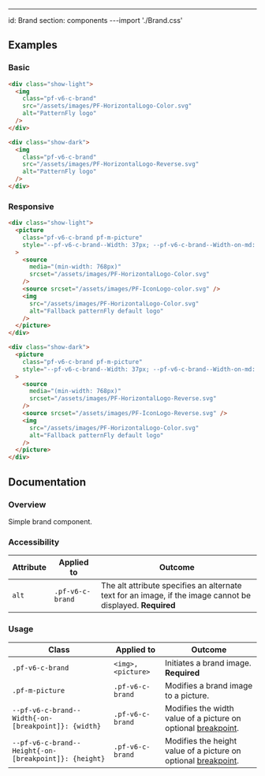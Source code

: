 ---
id: Brand
section: components
---import './Brand.css'

## Examples

### Basic

```html
<div class="show-light">
  <img
    class="pf-v6-c-brand"
    src="/assets/images/PF-HorizontalLogo-Color.svg"
    alt="PatternFly logo"
  />
</div>

<div class="show-dark">
  <img
    class="pf-v6-c-brand"
    src="/assets/images/PF-HorizontalLogo-Reverse.svg"
    alt="PatternFly logo"
  />
</div>

```

### Responsive

```html
<div class="show-light">
  <picture
    class="pf-v6-c-brand pf-m-picture"
    style="--pf-v6-c-brand--Width: 37px; --pf-v6-c-brand--Width-on-md: 220px;"
  >
    <source
      media="(min-width: 768px)"
      srcset="/assets/images/PF-HorizontalLogo-Color.svg"
    />
    <source srcset="/assets/images/PF-IconLogo-color.svg" />
    <img
      src="/assets/images/PF-HorizontalLogo-Color.svg"
      alt="Fallback patternFly default logo"
    />
  </picture>
</div>

<div class="show-dark">
  <picture
    class="pf-v6-c-brand pf-m-picture"
    style="--pf-v6-c-brand--Width: 37px; --pf-v6-c-brand--Width-on-md: 220px;"
  >
    <source
      media="(min-width: 768px)"
      srcset="/assets/images/PF-HorizontalLogo-Reverse.svg"
    />
    <source srcset="/assets/images/PF-IconLogo-Reverse.svg" />
    <img
      src="/assets/images/PF-HorizontalLogo-Color.svg"
      alt="Fallback patternFly default logo"
    />
  </picture>
</div>

```

## Documentation

### Overview

Simple brand component.

### Accessibility

| Attribute | Applied to | Outcome |
| -- | -- | -- |
| `alt` | `.pf-v6-c-brand` | The alt attribute specifies an alternate text for an image, if the image cannot be displayed. **Required** |

### Usage

| Class | Applied to | Outcome |
| -- | -- | -- |
| `.pf-v6-c-brand` | `<img>, <picture>` |  Initiates a brand image. **Required** |
| `.pf-m-picture` | `.pf-v6-c-brand` |  Modifies a brand image to a picture. |
| `--pf-v6-c-brand--Width{-on-[breakpoint]}: {width}` | `.pf-v6-c-brand` |  Modifies the width value of a picture on optional [breakpoint](/tokens/all-patternfly-tokens). |
| `--pf-v6-c-brand--Height{-on-[breakpoint]}: {height}` | `.pf-v6-c-brand` |  Modifies the height value of a picture on optional [breakpoint](/tokens/all-patternfly-tokens). |
